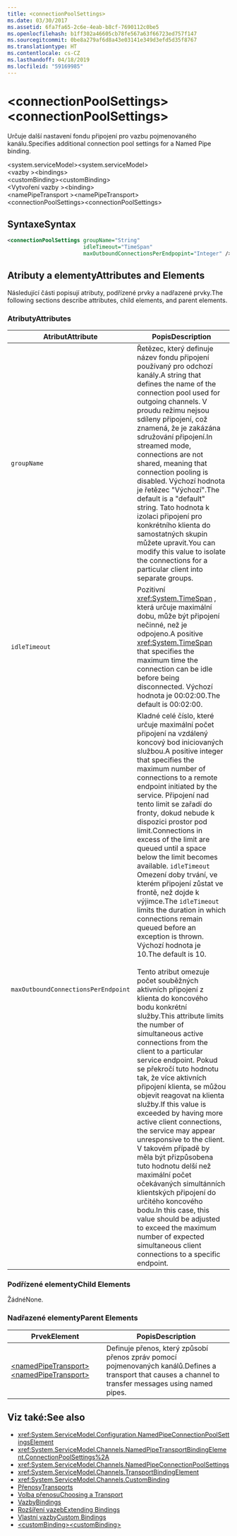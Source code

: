 ```yaml
---
title: <connectionPoolSettings>
ms.date: 03/30/2017
ms.assetid: 6fa7fa65-2c6e-4eab-b8cf-7690112c0be5
ms.openlocfilehash: b1ff302a46605cb78fe567a63f66723ed757f147
ms.sourcegitcommit: 0be8a279af6d8a43e03141e349d3efd5d35f8767
ms.translationtype: HT
ms.contentlocale: cs-CZ
ms.lasthandoff: 04/18/2019
ms.locfileid: "59169985"
---
```

# <a name="connectionpoolsettings"></a><span data-ttu-id="01a46-101">\<connectionPoolSettings></span><span class="sxs-lookup"><span data-stu-id="01a46-101">\<connectionPoolSettings></span></span>
<span data-ttu-id="01a46-102">Určuje další nastavení fondu připojení pro vazbu pojmenovaného kanálu.</span><span class="sxs-lookup"><span data-stu-id="01a46-102">Specifies additional connection pool settings for a Named Pipe binding.</span></span>  
  
 <span data-ttu-id="01a46-103">\<system.serviceModel></span><span class="sxs-lookup"><span data-stu-id="01a46-103">\<system.serviceModel></span></span>  
<span data-ttu-id="01a46-104">\<vazby ></span><span class="sxs-lookup"><span data-stu-id="01a46-104">\<bindings></span></span>  
<span data-ttu-id="01a46-105">\<customBinding></span><span class="sxs-lookup"><span data-stu-id="01a46-105">\<customBinding></span></span>  
<span data-ttu-id="01a46-106">\<Vytvoření vazby ></span><span class="sxs-lookup"><span data-stu-id="01a46-106">\<binding></span></span>  
<span data-ttu-id="01a46-107">\<namePipeTransport ></span><span class="sxs-lookup"><span data-stu-id="01a46-107">\<namePipeTransport></span></span>  
<span data-ttu-id="01a46-108">\<connectionPoolSettings></span><span class="sxs-lookup"><span data-stu-id="01a46-108">\<connectionPoolSettings></span></span>  
  
## <a name="syntax"></a><span data-ttu-id="01a46-109">Syntaxe</span><span class="sxs-lookup"><span data-stu-id="01a46-109">Syntax</span></span>  
  
```xml  
<connectionPoolSettings groupName="String"
                        idleTimeout="TimeSpan"
                        maxOutboundConnectionsPerEndpopint="Integer" />
```  
  
## <a name="attributes-and-elements"></a><span data-ttu-id="01a46-110">Atributy a elementy</span><span class="sxs-lookup"><span data-stu-id="01a46-110">Attributes and Elements</span></span>  
 <span data-ttu-id="01a46-111">Následující části popisují atributy, podřízené prvky a nadřazené prvky.</span><span class="sxs-lookup"><span data-stu-id="01a46-111">The following sections describe attributes, child elements, and parent elements.</span></span>  
  
### <a name="attributes"></a><span data-ttu-id="01a46-112">Atributy</span><span class="sxs-lookup"><span data-stu-id="01a46-112">Attributes</span></span>  
  
|<span data-ttu-id="01a46-113">Atribut</span><span class="sxs-lookup"><span data-stu-id="01a46-113">Attribute</span></span>|<span data-ttu-id="01a46-114">Popis</span><span class="sxs-lookup"><span data-stu-id="01a46-114">Description</span></span>|  
|---------------|-----------------|  
|`groupName`|<span data-ttu-id="01a46-115">Řetězec, který definuje název fondu připojení používaný pro odchozí kanály.</span><span class="sxs-lookup"><span data-stu-id="01a46-115">A string that defines the name of the connection pool used for outgoing channels.</span></span> <span data-ttu-id="01a46-116">V proudu režimu nejsou sdíleny připojení, což znamená, že je zakázána sdružování připojení.</span><span class="sxs-lookup"><span data-stu-id="01a46-116">In streamed mode, connections are not shared, meaning that connection pooling is disabled.</span></span> <span data-ttu-id="01a46-117">Výchozí hodnota je řetězec "Výchozí".</span><span class="sxs-lookup"><span data-stu-id="01a46-117">The default is a "default" string.</span></span> <span data-ttu-id="01a46-118">Tato hodnota k izolaci připojení pro konkrétního klienta do samostatných skupin můžete upravit.</span><span class="sxs-lookup"><span data-stu-id="01a46-118">You can modify this value to isolate the connections for a particular client into separate groups.</span></span>|  
|`idleTimeout`|<span data-ttu-id="01a46-119">Pozitivní <xref:System.TimeSpan> , která určuje maximální dobu, může být připojení nečinné, než je odpojeno.</span><span class="sxs-lookup"><span data-stu-id="01a46-119">A positive <xref:System.TimeSpan> that specifies the maximum time the connection can be idle before being disconnected.</span></span> <span data-ttu-id="01a46-120">Výchozí hodnota je 00:02:00.</span><span class="sxs-lookup"><span data-stu-id="01a46-120">The default is 00:02:00.</span></span>|  
|`maxOutboundConnectionsPerEndpoint`|<span data-ttu-id="01a46-121">Kladné celé číslo, které určuje maximální počet připojení na vzdálený koncový bod iniciovaných službou.</span><span class="sxs-lookup"><span data-stu-id="01a46-121">A positive integer that specifies the maximum number of connections to a remote endpoint initiated by the service.</span></span> <span data-ttu-id="01a46-122">Připojení nad tento limit se zařadí do fronty, dokud nebude k dispozici prostor pod limit.</span><span class="sxs-lookup"><span data-stu-id="01a46-122">Connections in excess of the limit are queued until a space below the limit becomes available.</span></span> <span data-ttu-id="01a46-123">`idleTimeout` Omezení doby trvání, ve kterém připojení zůstat ve frontě, než dojde k výjimce.</span><span class="sxs-lookup"><span data-stu-id="01a46-123">The `idleTimeout` limits the duration in which connections remain queued before an exception is thrown.</span></span> <span data-ttu-id="01a46-124">Výchozí hodnota je 10.</span><span class="sxs-lookup"><span data-stu-id="01a46-124">The default is 10.</span></span><br /><br /> <span data-ttu-id="01a46-125">Tento atribut omezuje počet souběžných aktivních připojení z klienta do koncového bodu konkrétní služby.</span><span class="sxs-lookup"><span data-stu-id="01a46-125">This attribute limits the number of simultaneous active connections from the client to a particular service endpoint.</span></span> <span data-ttu-id="01a46-126">Pokud se překročí tuto hodnotu tak, že více aktivních připojení klienta, se můžou objevit reagovat na klienta služby.</span><span class="sxs-lookup"><span data-stu-id="01a46-126">If this value is exceeded by having more active client connections, the service may appear unresponsive to the client.</span></span> <span data-ttu-id="01a46-127">V takovém případě by měla být přizpůsobena tuto hodnotu delší než maximální počet očekávaných simultánních klientských připojení do určitého koncového bodu.</span><span class="sxs-lookup"><span data-stu-id="01a46-127">In this case, this value should be adjusted to exceed the maximum number of expected simultaneous client connections to a specific endpoint.</span></span>|  
  
### <a name="child-elements"></a><span data-ttu-id="01a46-128">Podřízené elementy</span><span class="sxs-lookup"><span data-stu-id="01a46-128">Child Elements</span></span>  
 <span data-ttu-id="01a46-129">Žádné</span><span class="sxs-lookup"><span data-stu-id="01a46-129">None.</span></span>  
  
### <a name="parent-elements"></a><span data-ttu-id="01a46-130">Nadřazené elementy</span><span class="sxs-lookup"><span data-stu-id="01a46-130">Parent Elements</span></span>  
  
|<span data-ttu-id="01a46-131">Prvek</span><span class="sxs-lookup"><span data-stu-id="01a46-131">Element</span></span>|<span data-ttu-id="01a46-132">Popis</span><span class="sxs-lookup"><span data-stu-id="01a46-132">Description</span></span>|  
|-------------|-----------------|  
|[<span data-ttu-id="01a46-133">\<namedPipeTransport></span><span class="sxs-lookup"><span data-stu-id="01a46-133">\<namedPipeTransport></span></span>](../../../../../docs/framework/configure-apps/file-schema/wcf/namedpipetransport.md)|<span data-ttu-id="01a46-134">Definuje přenos, který způsobí přenos zpráv pomocí pojmenovaných kanálů.</span><span class="sxs-lookup"><span data-stu-id="01a46-134">Defines a transport that causes a channel to transfer messages using named pipes.</span></span>|  
  
## <a name="see-also"></a><span data-ttu-id="01a46-135">Viz také:</span><span class="sxs-lookup"><span data-stu-id="01a46-135">See also</span></span>

- <xref:System.ServiceModel.Configuration.NamedPipeConnectionPoolSettingsElement>
- <xref:System.ServiceModel.Channels.NamedPipeTransportBindingElement.ConnectionPoolSettings%2A>
- <xref:System.ServiceModel.Channels.NamedPipeConnectionPoolSettings>
- <xref:System.ServiceModel.Channels.TransportBindingElement>
- <xref:System.ServiceModel.Channels.CustomBinding>
- [<span data-ttu-id="01a46-136">Přenosy</span><span class="sxs-lookup"><span data-stu-id="01a46-136">Transports</span></span>](../../../../../docs/framework/wcf/feature-details/transports.md)
- [<span data-ttu-id="01a46-137">Volba přenosu</span><span class="sxs-lookup"><span data-stu-id="01a46-137">Choosing a Transport</span></span>](../../../../../docs/framework/wcf/feature-details/choosing-a-transport.md)
- [<span data-ttu-id="01a46-138">Vazby</span><span class="sxs-lookup"><span data-stu-id="01a46-138">Bindings</span></span>](../../../../../docs/framework/wcf/bindings.md)
- [<span data-ttu-id="01a46-139">Rozšíření vazeb</span><span class="sxs-lookup"><span data-stu-id="01a46-139">Extending Bindings</span></span>](../../../../../docs/framework/wcf/extending/extending-bindings.md)
- [<span data-ttu-id="01a46-140">Vlastní vazby</span><span class="sxs-lookup"><span data-stu-id="01a46-140">Custom Bindings</span></span>](../../../../../docs/framework/wcf/extending/custom-bindings.md)
- [<span data-ttu-id="01a46-141">\<customBinding></span><span class="sxs-lookup"><span data-stu-id="01a46-141">\<customBinding></span></span>](../../../../../docs/framework/configure-apps/file-schema/wcf/custombinding.md)
